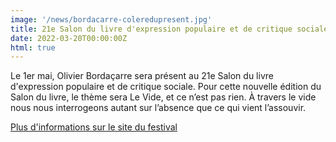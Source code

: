 ```yaml
---
image: '/news/bordacarre-coleredupresent.jpg'
title: 21e Salon du livre d'expression populaire et de critique sociale – Arras – 1er mai 2022
date: 2022-03-20T00:00:00Z
html: true
---
```


<p>
  Le 1er mai, Olivier Bordaçarre sera présent au 21e Salon du livre d'expression populaire et de critique sociale.
  Pour cette nouvelle édition du Salon du livre, le thème sera Le Vide, et ce n’est pas rien. À travers le vide nous nous interrogeons autant sur l’absence que ce qui vient l’assouvir.<br/>
</p>
<p>
  <a
    href="https://www.coleresdupresent.com/"
    rel="noopener noreferrer"
    target="_blank"
  >
    Plus d'informations sur le site du festival
  </a>
</p>


